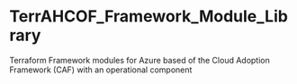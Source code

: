 # TerrAHCOF_Framework_Module_Library
Terraform Framework modules for Azure based of the Cloud Adoption Framework (CAF) with an operational component

